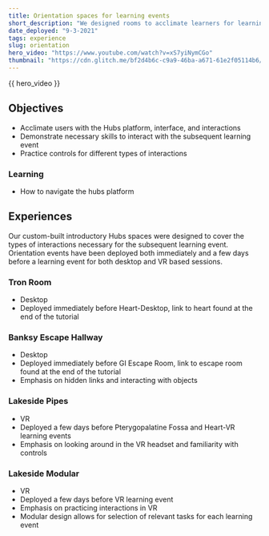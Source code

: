 ```yaml
---
title: Orientation spaces for learning events
short_description: "We designed rooms to acclimate learners for learning events on the desktop and in VR."
date_deployed: "9-3-2021"
tags: experience
slug: orientation
hero_video: "https://www.youtube.com/watch?v=xS7yiNymCGo"
thumbnail: "https://cdn.glitch.me/bf2d4b6c-c9a9-46ba-a671-61e2f05114b6/tutorialRoom.png?v=1690400095272"
---
```


{{ hero_video }}

## Objectives
- Acclimate users with the Hubs platform, interface, and interactions 
- Demonstrate necessary skills to interact with the subsequent learning event 
- Practice controls for different types of interactions 


### Learning

- How to navigate the hubs platform


## Experiences

Our custom-built introductory Hubs spaces were designed to cover the types of interactions necessary for the subsequent learning event. Orientation events have been deployed both immediately and a few days before a learning event for both desktop and VR based sessions. 

### Tron Room 
-	Desktop 
-	Deployed immediately before Heart-Desktop, link to heart found at the end of the tutorial 

### Banksy Escape Hallway 
-	Desktop 
-	Deployed immediately before GI Escape Room, link to escape room found at the end of the tutorial 
-	Emphasis on hidden links and interacting with objects 

### Lakeside Pipes
-	VR
-	Deployed a few days before Pterygopalatine Fossa and Heart-VR learning events
-	Emphasis on looking around in the VR headset and familiarity with controls 

### Lakeside Modular 
-	VR
-	Deployed a few days before VR learning event 
-	Emphasis on practicing interactions in VR
-	Modular design allows for selection of relevant tasks for each learning event




